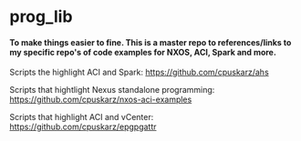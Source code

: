 # prog_lib

#### To make things easier to fine. This is a master repo to references/links to my specific repo's of code examples for NXOS, ACI, Spark and more.  

Scripts the highlight ACI and Spark: 
<https://github.com/cpuskarz/ahs>

Scripts that hightlight Nexus standalone programming: <https://github.com/cpuskarz/nxos-aci-examples>

Scripts that highlight ACI and vCenter:
<https://github.com/cpuskarz/epgpgattr>
